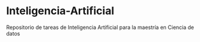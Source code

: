 # Inteligencia-Artificial
Repositorio de tareas de Inteligencia Artificial para la maestría en Ciencia de datos
